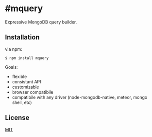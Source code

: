 #mquery
===========

Expressive MongoDB query builder.

## Installation

via npm:

    $ npm install mquery

Goals:

- flexible
- consistant API
- customizable
- browser compatibile
- compatibile with any driver (node-mongodb-native, meteor, mongo shell, etc)

## License

[MIT](https://github.com/aheckmann/greadme/blob/master/LICENSE)
